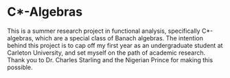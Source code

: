 # C*-Algebras
This is a summer research project in functional analysis, specifically C*-algebras, which are a special class of Banach algebras. 
The intention behind this project is to cap off my first year as an undergraduate student at Carleton University, and set myself on the path 
of academic research. Thank you to Dr. Charles Starling and the Nigerian Prince for making this possible.
